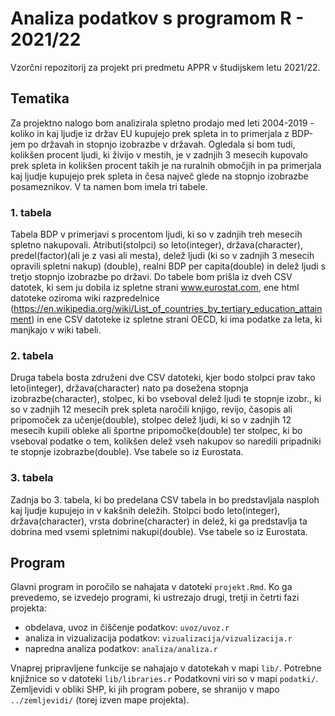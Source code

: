 # Analiza podatkov s programom R - 2021/22

Vzorčni repozitorij za projekt pri predmetu APPR v študijskem letu 2021/22. 

## Tematika
Za projektno nalogo bom analizirala spletno prodajo med leti 2004-2019 - koliko in kaj ljudje iz držav EU kupujejo prek spleta in to primerjala z BDP-jem po državah in stopnjo izobrazbe v državah. Ogledala si bom tudi, kolikšen procent ljudi, ki živijo v mestih, je v zadnjih 3 mesecih kupovalo prek spleta in kolikšen procent takih je na ruralnih območjih in pa primerjala kaj ljudje kupujejo prek spleta in česa največ glede na stopnjo izobrazbe posameznikov.
V ta namen bom imela tri tabele.

### 1. tabela
Tabela BDP v primerjavi s procentom ljudi, ki so v zadnjih treh mesecih spletno nakupovali. Atributi(stolpci) so leto(integer), država(character), predel(factor)(ali je z vasi ali mesta), delež ljudi (ki so v zadnjih 3 mesecih opravili spletni nakup) (double), realni BDP per capita(double) in delež ljudi s tretjo stopnjo izobrazbe po državi. Do tabele bom prišla iz dveh CSV datotek, ki sem ju dobila iz spletne strani www.eurostat.com, ene html datoteke oziroma wiki razpredelnice (https://en.wikipedia.org/wiki/List_of_countries_by_tertiary_education_attainment) in ene CSV datoteke iz spletne strani OECD, ki ima podatke za leta, ki manjkajo v wiki tabeli.

### 2. tabela
Druga tabela bosta združeni dve CSV datoteki, kjer bodo stolpci prav tako leto(integer), država(character) nato pa dosežena stopnja izobrazbe(character), stolpec, ki bo vseboval delež ljudi te stopnje izobr., ki so v zadnjih 12 mesecih prek spleta naročili knjigo, revijo, časopis ali pripomoček za učenje(double), stolpec delež ljudi, ki so v zadnjih 12 mesecih kupili obleke ali športne pripomočke(double) ter stolpec, ki bo vseboval podatke o tem, kolikšen delež vseh nakupov so naredili pripadniki te stopnje izobrazbe(double). Vse tabele so iz Eurostata.

### 3. tabela
Zadnja bo 3. tabela, ki bo predelana CSV tabela in bo predstavljala nasploh kaj ljudje kupujejo in v kakšnih deležih. Stolpci bodo leto(integer), država(character), vrsta dobrine(character) in delež, ki ga predstavlja ta dobrina med vsemi spletnimi nakupi(double). Vse tabele so iz Eurostata.

## Program

Glavni program in poročilo se nahajata v datoteki `projekt.Rmd`.
Ko ga prevedemo, se izvedejo programi, ki ustrezajo drugi, tretji in četrti fazi projekta:

* obdelava, uvoz in čiščenje podatkov: `uvoz/uvoz.r`
* analiza in vizualizacija podatkov: `vizualizacija/vizualizacija.r`
* napredna analiza podatkov: `analiza/analiza.r`

Vnaprej pripravljene funkcije se nahajajo v datotekah v mapi `lib/`.
Potrebne knjižnice so v datoteki `lib/libraries.r`
Podatkovni viri so v mapi `podatki/`.
Zemljevidi v obliki SHP, ki jih program pobere,
se shranijo v mapo `../zemljevidi/` (torej izven mape projekta).
